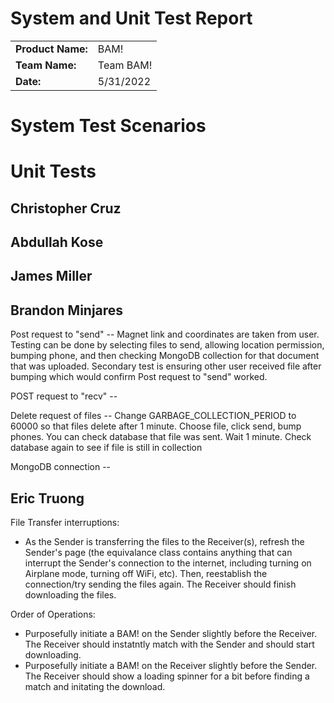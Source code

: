 # System and Unit Test Report
|                   |           |
|-------------------|-----------|
| **Product Name:** | BAM!      |
| **Team Name:**    | Team BAM! |
| **Date:**         | 5/31/2022 |

# System Test Scenarios

#  Unit Tests

## Christopher Cruz

## Abdullah Kose

## James Miller

## Brandon Minjares
Post request to "send" -- Magnet link and coordinates are taken from user. Testing can be done by selecting files to send, allowing location permission, bumping phone, and then checking MongoDB collection for that document that was uploaded.
Secondary test is ensuring other user received file after bumping which would confirm Post request to "send" worked.

POST request to "recv" --

Delete request of files -- Change GARBAGE_COLLECTION_PERIOD to 60000 so that files delete after 1 minute. Choose file, click send, bump phones. You can check database that file was sent. Wait 1 minute. Check database again to see if file is still in collection

MongoDB connection -- 

## Eric Truong
File Transfer interruptions:
- As the Sender is transferring the files to the Receiver(s), refresh the Sender's page (the equivalance class contains anything that can interrupt the Sender's connection to the internet, including turning on Airplane mode, turning off WiFi, etc). Then, reestablish the connection/try sending the files again. The Receiver should finish downloading the files.

Order of Operations:
- Purposefully initiate a BAM! on the Sender slightly before the Receiver. The Receiver should instatntly match with the Sender and should start downloading.
- Purposefully initiate a BAM! on the Receiver slightly before the Sender. The Receiver should show a loading spinner for a bit before finding a match and initating the download.

